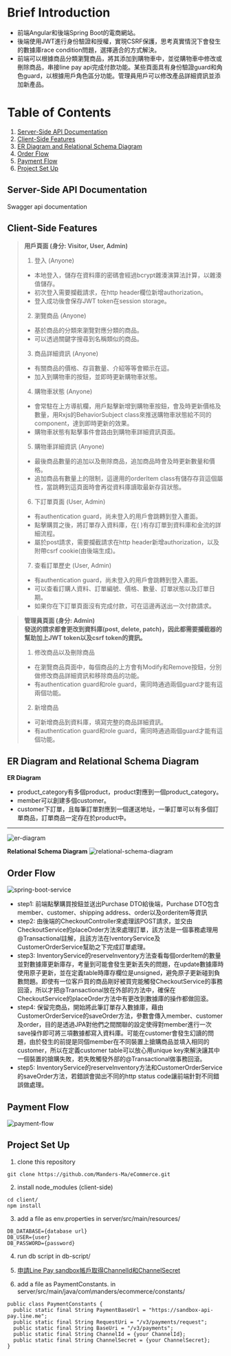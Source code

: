 # Brief Introduction
- 前端Angular和後端Spring Boot的電商網站。
- 後端使用JWT進行身份驗證和授權，實現CSRF保護，思考真實情況下會發生的數據庫race condition問題，選擇適合的方式解決。  
- 前端可以根據商品分類瀏覽商品，將其添加到購物車中，並從購物車中修改或刪除商品，串接line pay api完成付款功能。某些頁面具有身份驗證guard和角色guard，以根據用戶角色區分功能。管理員用戶可以修改產品詳細資訊並添加新產品。


# Table of Contents
1. [Server-Side API Documentation](#server-side-api-documentation)
2. [Client-Side Features](#client-side-features)
3. [ER Diagram and Relational Schema Diagram](#er-diagram-and-relational-schema-diagram)
4. [Order Flow](#order-flow)
5. [Payment Flow](#payment-flow)
6. [Project Set Up](#project-set-up)  

## Server-Side API Documentation
Swagger api documentation

## Client-Side Features
> **用戶頁面 (身分: Visitor, User, Admin)**  
> 1. 登入  (Anyone)
> - 本地登入，儲存在資料庫的密碼會經過bcrypt雜湊演算法計算，以雜湊值儲存。
> - 初次登入需要攔截請求，在http header欄位新增authorization。
> - 登入成功後會保存JWT token在session storage。
> 2. 瀏覽商品 (Anyone)
> - 基於商品的分類來瀏覽對應分類的商品。
> - 可以透過關鍵字搜尋到名稱類似的商品。
> 3. 商品詳細資訊 (Anyone)
> - 有關商品的價格、存貨數量、介紹等等會顯示在這。
> - 加入到購物車的按鈕，並即時更新購物車狀態。
> 4. 購物車狀態 (Anyone)
> - 會常駐在上方導航欄，用戶點擊新增到購物車按鈕，會及時更新價格及數量，用Rxjs的BehaviorSubject class來推送購物車狀態給不同的component，達到即時更新的效果。
> - 購物車狀態有點擊事件會路由到購物車詳細資訊頁面。
> 5. 購物車詳細資訊 (Anyone)
> - 最後商品數量的追加以及刪除商品，追加商品時會及時更新數量和價格。
> - 追加商品有數量上的限制，這邊用的orderItem class有儲存存貨這個屬性，當跳轉到這頁面時會再從資料庫讀取最新存貨狀態。
> 6. 下訂單頁面 (User, Admin)
> - 有authentication guard，尚未登入的用戶會跳轉到登入畫面。
> - 點擊購買之後，將訂單存入資料庫，在( )有存訂單到資料庫和金流的詳細流程。
> - 屬於post請求，需要攔截請求在http header新增authorization，以及附帶csrf cookie(由後端生成)。
> 7. 查看訂單歷史 (User, Admin)
> - 有authentication guard，尚未登入的用戶會跳轉到登入畫面。
> - 可以查看訂購人資料、訂單編號、價格、數量、訂單狀態以及訂單日期。
> - 如果你在下訂單頁面沒有完成付款，可在這邊再送出一次付款請求。  

> **管理員頁面 (身分: Admin)**  
> **發送的請求都會更改到資料庫(post, delete, patch)，因此都需要攔截器的幫助加上JWT token以及csrf token的資訊。**
> 1. 修改商品以及刪除商品
> - 在瀏覽商品頁面中，每個商品的上方會有Modify和Remove按鈕，分別做修改商品詳細資訊和移除商品的功能。
> - 有authentication guard和role guard，需同時通過兩個guard才能有這兩個功能。
> 2. 新增商品
> - 可新增商品到資料庫，填寫完整的商品詳細資訊。
> - 有authentication guard和role guard，需同時通過兩個guard才能有這個功能。

## ER Diagram and Relational Schema Diagram
**ER Diagram**
- product_category有多個product，product對應到一個product_category。
- member可以創建多個customer。
- customer下訂單，且每筆訂單對應到一個運送地址，一筆訂單可以有多個訂單商品，訂單商品一定存在於product中。
---
![er-diagram](readme-resource/ER-diagram.png)  

**Relational Schema Diagram**
![relational-schema-diagram](readme-resource/relational-schema-diagram.png)


## Order Flow
![spring-boot-service](readme-resource/spring-boot-service.drawio.png)  
- step1: 前端點擊購買按鈕並送出Purchase DTO給後端，Purchase DTO包含member、customer、shipping address、order以及orderitem等資訊
- step2: 由後端的CheckoutController來處理該POST請求，並交由CheckoutService的placeOrder方法來處理訂單，該方法是一個事務處理用@Transactional註解，且該方法在IventoryService及CustomerOrderService幫助之下完成訂單處理。
- step3: InventoryService的reserveInventory方法查看每個orderItem的數量並對數據庫更新庫存，考量到可能會發生更新丟失的問題，在update數據庫時使用原子更新，並在定義table時庫存欄位是unsigned，避免原子更新碰到負數問題。即使有一位客戶買的商品剛好被買完能觸發CheckoutService的事務回滾，所以才把@Transactional放在外部的方法中，確保在CheckoutService的placeOrder方法中有更改到數據庫的操作都做回滾。
- step4: 保留完商品，開始將此筆訂單存入數據庫，藉由CustomerOrderService的saveOrder方法，參數會傳入member、customer及order，目的是透過JPA對他們之間關聯的設定使得對member進行一次save操作即可將三項數據都寫入資料庫。可能在customer會發生幻讀的問題，由於發生的前提是同個member在不同裝置上搶購商品並填入相同的customer，所以在定義customer table可以放心用unique key來解決讓其中一個裝置的搶購失敗，若失敗觸發外部的@Transactional做事務回滾。
- step5: InventoryService的reserveInventory方法和CustomerOrderService的saveOrder方法，若錯誤會拋出不同的http status code讓前端針對不同錯誤做處理。


## Payment Flow
![payment-flow](readme-resource/payment-flow.png)


## Project Set Up
1. clone this repository
```
git clone https://github.com/Manders-Ma/eCommerce.git
```

2. install node_modules (client-side)
```
cd client/
npm install
```

3. add a file as env.properties in server/src/main/resources/
```
DB_DATABASE={database url}
DB_USER={user}
DB_PASSWORD={password}
```

4. run db script in db-script/

5. [申請Line Pay sandbox帳戶取得ChannelId和ChannelSecret](https://pay.line.me/th/developers/main/main)

6. add a file as PaymentConstants. in server/src/main/java/com\manders/ecommerce/constants/
```
public class PaymentConstants {
  public static final String PaymentBaseUrl = "https://sandbox-api-pay.line.me";
  public static final String RequestUri = "/v3/payments/request";
  public static final String BaseUri = "/v3/payments";
  public static final String ChannelId = {your ChannelId};
  public static final String ChannelSecret = {your ChannelSecret};
}
```